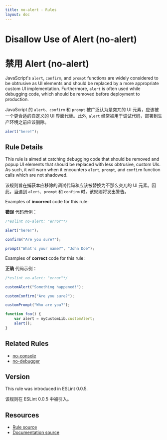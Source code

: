 ```yaml
---
title: no-alert - Rules
layout: doc
---
```

<!-- Note: No pull requests accepted for this file. See README.md in the root directory for details. -->

# Disallow Use of Alert (no-alert)

# 禁用 Alert (no-alert)

JavaScript's `alert`, `confirm`, and `prompt` functions are widely considered to be obtrusive as UI elements and should be replaced by a more appropriate custom UI implementation. Furthermore, `alert` is often used while debugging code, which should be removed before deployment to production.

JavaScript 的 `alert`、`confirm` 和 `prompt` 被广泛认为是突兀的 UI 元素，应该被一个更合适的自定义的 UI 界面代替。此外, `alert` 经常被用于调试代码，部署到生产环境之前应该删除。

```js
alert("here!");
```

## Rule Details

This rule is aimed at catching debugging code that should be removed and popup UI elements that should be replaced with less obtrusive, custom UIs. As such, it will warn when it encounters `alert`, `prompt`, and `confirm` function calls which are not shadowed.

该规则旨在捕获本应移除的调试代码和应该被替换为不那么突兀的 UI 元素。因此，当遇到 `alert`、`prompt` 和 `confirm` 时，该规则将发出警告。

Examples of **incorrect** code for this rule:

**错误** 代码示例：

```js
/*eslint no-alert: "error"*/

alert("here!");

confirm("Are you sure?");

prompt("What's your name?", "John Doe");
```

Examples of **correct** code for this rule:

**正确** 代码示例：

```js
/*eslint no-alert: "error"*/

customAlert("Something happened!");

customConfirm("Are you sure?");

customPrompt("Who are you?");

function foo() {
    var alert = myCustomLib.customAlert;
    alert();
}
```

## Related Rules

* [no-console](no-console)
* [no-debugger](no-debugger)

## Version

This rule was introduced in ESLint 0.0.5.

该规则在 ESLint 0.0.5 中被引入。

## Resources

* [Rule source](https://github.com/eslint/eslint/tree/master/lib/rules/no-alert.js)
* [Documentation source](https://github.com/eslint/eslint/tree/master/docs/rules/no-alert.md)
